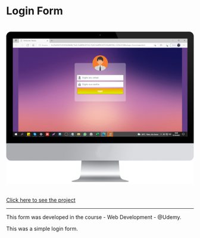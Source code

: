 # Login Form

 <p align="center">
  <br/>
  <img src="https://github.com/IsadoraVanderlan/formulario-login/blob/main/img/layout.png" width="700"/>
  <br/>
 </p>
 
 <br/> 
<a href="https://isadoravanderlan.github.io/formulario-login/">Click here to see the project</a>
<br/><hr/>
 
This form was developed in the course - Web Development - @Udemy.

This was a simple login form.

